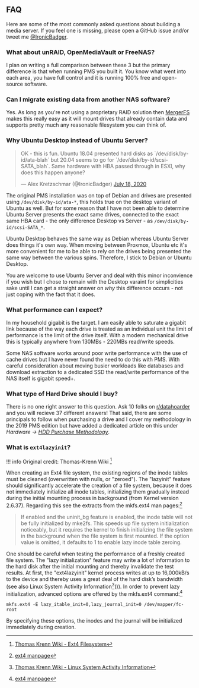 ## FAQ

Here are some of the most commonly asked questions about building a media server. If you feel one is missing, please open a GitHub issue and/or tweet me [@IronicBadger](https://twitter.com/ironicbadger).

### What about unRAID, OpenMediaVault or FreeNAS?

I plan on writing a full comparison between these 3 but the primary difference is that when running PMS you built it. You know what went into each area, you have full control and it is running 100% free and open-source software.

### Can I migrate existing data from another NAS software?

Yes. As long as you're not using a proprietary RAID solution then [MergerFS](../tech-stack/mergerfs.md) makes this really easy as it will mount drives that already contain data and supports pretty much any reasonable filesystem you can think of.

### Why Ubuntu Desktop instead of Ubuntu Server?

<blockquote class="twitter-tweet"><p lang="en" dir="ltr">OK - this is fun. Ubuntu 18.04 presented hard disks as `/dev/disk/by-id/ata-blah` but 20.04 seems to go for `/dev/disk/by-id/scsi-SATA_blah`. Same hardware with HBA passed through in ESXI, why does this happen anyone?</p>&mdash; Alex Kretzschmar (@IronicBadger) <a href="https://twitter.com/IronicBadger/status/1284339126473564162?ref_src=twsrc%5Etfw">July 18, 2020</a></blockquote> <script async src="https://platform.twitter.com/widgets.js" charset="utf-8"></script>

The original PMS installation was on top of Debian and drives are presented using `/dev/disk/by-id/ata-*`, this holds true on the desktop variant of Ubuntu as well. But for some reason that I have not been able to determine Ubuntu Server presents the exact same drives, connected to the exact same HBA card - the only difference Desktop vs Server - as `/dev/disk/by-id/scsi-SATA_*`. 

Ubuntu Desktop behaves the same way as Debian whereas Ubuntu Server does things it's own way. When moving between Proxmox, Ubuntu etc it's more convenient for me to be able to rely on the drives being presented the same way between the various spins. Therefore, I stick to Debian or Ubuntu Desktop.

You are welcome to use Ubuntu Server and deal with this minor inconvience if you wish but I chose to remain with the Desktop varaint for simplicities sake until I can get a straight answer on *why* this difference occurs - not just coping with the fact that it does.

### What performance can I expect?

In my household gigabit is the target. I am easily able to saturate a gigabit link because of the way each drive is treated as an individual unit the limit of performance is the limit of the drive itself. With a modern mechanical drive this is typically anywhere from 130MBs - 220MBs read/write speeds.

Some NAS software works around poor write performance with the use of cache drives but I have never found the need to do this with PMS. With careful consideration about moving busier workloads like databases and download extraction to a dedicated SSD the read/write performance of the NAS itself is gigabit speed+.

### What type of Hard Drive should I buy?

There is no one right answer to this question. Ask 10 folks on [r/datahoarder](https://www.reddit.com/r/DataHoarder/) and you will recieve 37 different answers! That said, there are some principals to follow when purchasing a drive and I cover my methodology in the 2019 PMS edition but have added a dedicated article on this under *Hardware -> [HDD Purchase Methodology](../hardware/hdd-purchase-methodology.md)*.

### What is `ext4lazyinit`?

!!! info
    Original credit: Thomas-Krenn Wiki [^1]

When creating an Ext4 file system, the existing regions of the inode tables must be cleaned (overwritten with nulls, or "zeroed"). The "lazyinit" feature should significantly accelerate the creation of a file system, because it does not immediately initialize all inode tables, initializing them gradually instead during the initial mounting process in background (from Kernel version 2.6.37). Regarding this see the extracts from the mkfs.ext4 man pages:[^2]

> If enabled and the uninit_bg feature is enabled, the inode table will not be fully initialized by mke2fs. This speeds up file system initialization noticeably, but it requires the kernel to finish initializing the file system in the background when the file system is first mounted. If the option value is omitted, it defaults to 1 to enable lazy inode table zeroing.

One should be careful when testing the performance of a freshly created file system. The "lazy initialization" feature may write a lot of information to the hard disk after the initial mounting and thereby invalidate the test results. At first, the "ext4lazyinit" kernel process writes at up to 16,000kB/s to the device and thereby uses a great deal of the hard disk’s bandwidth (see also Linux System Activity Information[^3]()). In order to prevent lazy initialization, advanced options are offered by the mkfs.ext4 command:[^2]

    mkfs.ext4 -E lazy_itable_init=0,lazy_journal_init=0 /dev/mapper/fc-root

By specifying these options, the inodes and the journal will be initialized immediately during creation.

[^1]: [Thomas Krenn Wiki - Ext4 Filesystem](https://www.thomas-krenn.com/en/wiki/Ext4_Filesystem)
[^2]: [ext4 manpage](https://linux.die.net/man/8/mkfs.ext4)
[^3]: [Thomas Krenn Wiki - Linux System Activity Information](https://www.thomas-krenn.com/en/wiki/Collect_and_report_Linux_System_Activity_Information_with_sar?xtxsearchselecthit=1)